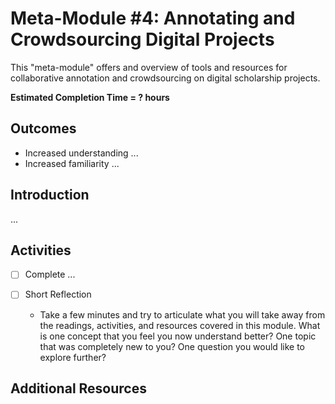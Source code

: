 # Meta-Module #4: Annotating and Crowdsourcing Digital Projects

This "meta-module" offers and overview of tools and resources for collaborative annotation and crowdsourcing on digital scholarship projects.

**Estimated Completion Time = ? hours**

## Outcomes

* Increased understanding ...
* Increased familiarity ...

## Introduction

...

## Activities

- [ ] Complete ...

- [ ] Short Reflection
	* Take a few minutes and try to articulate what you will take away from the readings, activities, and resources covered in this module. What is one concept that you feel you now understand better? One topic that was completely new to you? One question you would like to explore further? 

## Additional Resources